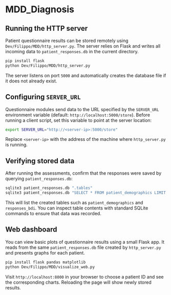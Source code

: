 # MDD_Diagnosis

## Running the HTTP server

Patient questionnaire results can be stored remotely using
`Dev/Filippo/MDD/http_server.py`.  The server relies on Flask and writes all
incoming data to `patient_responses.db` in the current directory.

```bash
pip install flask
python Dev/Filippo/MDD/http_server.py
```

The server listens on port `5000` and automatically creates the database file if
it does not already exist.

## Configuring `SERVER_URL`

Questionnaire modules send data to the URL specified by the `SERVER_URL`
environment variable (default: `http://localhost:5000/store`).  Before running a
client script, set this variable to point at the server location:

```bash
export SERVER_URL="http://<server-ip>:5000/store"
```

Replace `<server-ip>` with the address of the machine where `http_server.py` is
running.

## Verifying stored data

After running the assessments, confirm that the responses were saved by querying
`patient_responses.db`:

```bash
sqlite3 patient_responses.db ".tables"
sqlite3 patient_responses.db "SELECT * FROM patient_demographics LIMIT 5;"
```

This will list the created tables such as `patient_demographics` and
`responses_bdi`.  You can inspect table contents with standard SQLite commands
to ensure that data was recorded.

## Web dashboard

You can view basic plots of questionnaire results using a small Flask app.  It
reads from the same `patient_responses.db` file created by `http_server.py` and
presents graphs for each patient.

```bash
pip install flask pandas matplotlib
python Dev/Filippo/MDD/visualize_web.py
```

Visit `http://localhost:8000` in your browser to choose a patient ID and see the
corresponding charts.  Reloading the page will show newly stored results.

